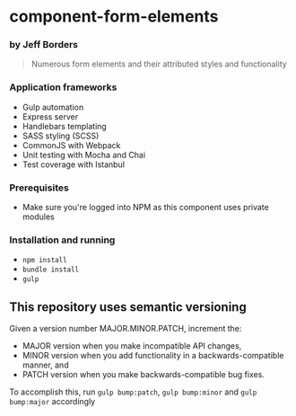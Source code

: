 # component-form-elements
### by Jeff Borders

> Numerous form elements and their attributed styles and functionality

### Application frameworks

* Gulp automation
* Express server
* Handlebars templating
* SASS styling (SCSS)
* CommonJS with Webpack
* Unit testing with Mocha and Chai
* Test coverage with Istanbul

### Prerequisites

* Make sure you're logged into NPM as this component uses private modules

### Installation and running

* `npm install`
* `bundle install`
* `gulp`

## This repository uses semantic versioning

Given a version number MAJOR.MINOR.PATCH, increment the:
* MAJOR version when you make incompatible API changes,
* MINOR version when you add functionality in a backwards-compatible manner, and
* PATCH version when you make backwards-compatible bug fixes.

To accomplish this, run `gulp bump:patch`, `gulp bump:minor` and `gulp bump:major` accordingly